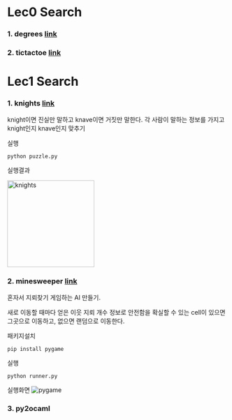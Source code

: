 # Lec0 Search

### 1. degrees [link](https://cs50.harvard.edu/extension/ai/2020/spring/projects/0/degrees/)


### 2. tictactoe [link](https://cs50.harvard.edu/extension/ai/2020/spring/projects/0/tictactoe/)


# Lec1 Search

### 1. knights [link](https://cs50.harvard.edu/extension/ai/2020/spring/projects/1/knights/)
knight이면 진실만 말하고 knave이면 거짓만 말한다.
각 사람이 말하는 정보를 가지고 knight인지 knave인지 맞추기


실행
```
python puzzle.py
```

실행결과

<img width="199" alt="knights" src="https://user-images.githubusercontent.com/33231313/110239998-27d02200-7f8d-11eb-98de-6e30a215aa76.PNG">

### 2. minesweeper [link](https://cs50.harvard.edu/extension/ai/2020/spring/projects/1/minesweeper/)
혼자서 지뢰찾기 게임하는 AI 만들기.

새로 이동할 때마다 얻은 이웃 지뢰 개수 정보로 안전함을 확실할 수 있는 cell이 있으면 그곳으로 이동하고, 없으면 랜덤으로 이동한다.

패키지설치
```
pip install pygame    
```

실행
```
python runner.py
```

실행화면
![pygame](https://user-images.githubusercontent.com/33231313/110239580-1259f880-7f8b-11eb-9b8a-1592c247babc.png)


### 3. py2ocaml

